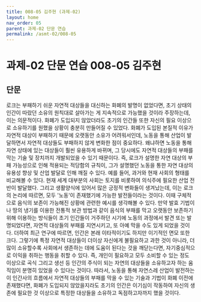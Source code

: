 ```yaml
---
title: 008-05 김주현 (과제-02)
layout: home
nav_order: 05
parent: 과제-02 단문 연습
permalink: /asmt-02/008-05
---
```


# 과제-02 단문 연습 008-05 김주현 

## 단문

로크는 부패하기 쉬운 자연적 대상들을 대신하는 화폐의 발명이 없었다면, 초기 상태의 인간이 따랐던 소유의 원칙대로 살아가는 게 지속적으로 가능했을 것이라 주장하는데, 이는 의문적이다. 화폐가 도입되지 않았더라도 초기의 인간들 또한 자신의 필요 이상으로 소유하기를 원했을 상황이 충분히 만들어질 수 있었다. 화폐가 도입된 본질적 이유가 자연적 대상이 부패하기 때문에 오랫동안 소유가 어려워서인데, 노동을 통해 산업이 발달하면서 자연적 대상들도 부패하지 않게 변화한 점이 중요하다. 왜냐하면 노동을 통해 자연 상태에 있는 대상들이 훨씬 유용하게 바뀌며, 그 당시에도 자연적 대상들의 부패를 막는 기술 및 장치까지 개발되었을 수 있기 때문이다. 즉, 로크가 설명한 자연 대상의 부패 가능성으로 인해 적용되는 적당함의 규칙이, 그가 설명했던 노동을 통한 자연 대상의 유용성 향상 및 산업 발달로 인해 깨질 수 있다. 예를 들어, 과거와 현재 사회의 형태를 비교해볼 수 있다. 현재 세계 대부분의 사회는 토지를 비롯하여 의식주에 필요한 산업 전반이 발달했다. 그리고 생활양식에 있어서 많은 긍정적 변화들이 생겨났는데, 이는 로크의 논리에 따르면, 모두 '노동'이 존재했기에 가능한 발전들이라는 것이다. 이때 구체적으로 음식의 보존이 가능해진 상황에 관련한 예시를 생각해볼 수 있다. 만약 발효 기법이나 땅의 냉기를 이용한 전통적 보관 방법과 같이 음식의 부패를 막고 오랫동안 보존하기 위해 이용하는 방식들이 초기 인간들이 거주하던 시기에 노동의 과정에서 발견 또는 발명되었다면, 자연적 대상들의 부패를 지연시키고, 또 아예 막을 수도 있게 되었을 것이다. 더하여 최근 연구에 따르면, 인간은 본래 이타적이기도 하지만 이기적인 면모 또한 크다. 그렇기에 특정 자연적 대상들이 더이상 자신에게 불필요하고 과한 것이 아니라, 더 많이 소유할수록 사회에서 생존하는 데에 도움이 된다는 것을 깨닫는다면, 자기중심적으로 이익을 취하는 행동을 취할 수 있다. 즉, 개인이 필요하고 모두 소비할 수 있는 정도 이상으로 곡식 그리고 생선 등 인간의 주식이 되는 자연의 대상들을 소유하고자 하는 움직임이 분명히 있었을 수 있다는 것이다. 따라서, 노동을 통해 자연스레 산업이 발전하는 이 인간사의 흐름에서 자연적 대상들의 부패를 막을 수 있는 기술과 기법이 화폐 이전에 존재했다면, 화폐가 도입되지 않았을지라도 초기의 인간은 이기심이 작동하여 자신의 생존에 필요한 것 이상으로 특정한 대상들을 소유하고 독점하고자까지 했을 것이다.

